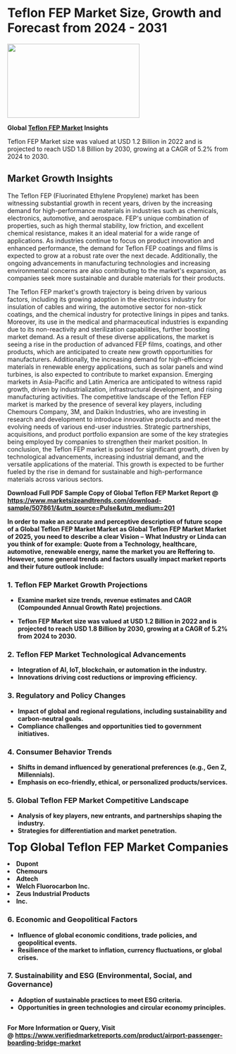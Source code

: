 <H1>Teflon FEP Market Size, Growth and Forecast from 2024 - 2031</H1><img class="aligncenter size-medium wp-image-584254" src="https://thirdeyenews.in/wp-content/uploads/2024/09/Global-Market-Research-300x168.jpeg" alt="" width="300" height="168" /><p><strong>Global&nbsp;<a href="https://www.marketsizeandtrends.com/download-sample/507861/&amp;utm_source=Pulse&amp;utm_medium=201">Teflon FEP Market</a> Insights</strong></p><p>Teflon FEP Market size was valued at USD 1.2 Billion in 2022 and is projected to reach USD 1.8 Billion by 2030, growing at a CAGR of 5.2% from 2024 to 2030.</p><p><h2>Market Growth Insights</h2> <p>The Teflon FEP (Fluorinated Ethylene Propylene) market has been witnessing substantial growth in recent years, driven by the increasing demand for high-performance materials in industries such as chemicals, electronics, automotive, and aerospace. FEP's unique combination of properties, such as high thermal stability, low friction, and excellent chemical resistance, makes it an ideal material for a wide range of applications. As industries continue to focus on product innovation and enhanced performance, the demand for Teflon FEP coatings and films is expected to grow at a robust rate over the next decade. Additionally, the ongoing advancements in manufacturing technologies and increasing environmental concerns are also contributing to the market's expansion, as companies seek more sustainable and durable materials for their products.</p> <p><strong></strong></p> <p>The Teflon FEP market's growth trajectory is being driven by various factors, including its growing adoption in the electronics industry for insulation of cables and wiring, the automotive sector for non-stick coatings, and the chemical industry for protective linings in pipes and tanks. Moreover, its use in the medical and pharmaceutical industries is expanding due to its non-reactivity and sterilization capabilities, further boosting market demand. As a result of these diverse applications, the market is seeing a rise in the production of advanced FEP films, coatings, and other products, which are anticipated to create new growth opportunities for manufacturers. Additionally, the increasing demand for high-efficiency materials in renewable energy applications, such as solar panels and wind turbines, is also expected to contribute to market expansion. Emerging markets in Asia-Pacific and Latin America are anticipated to witness rapid growth, driven by industrialization, infrastructural development, and rising manufacturing activities. The competitive landscape of the Teflon FEP market is marked by the presence of several key players, including Chemours Company, 3M, and Daikin Industries, who are investing in research and development to introduce innovative products and meet the evolving needs of various end-user industries. Strategic partnerships, acquisitions, and product portfolio expansion are some of the key strategies being employed by companies to strengthen their market position. In conclusion, the Teflon FEP market is poised for significant growth, driven by technological advancements, increasing industrial demand, and the versatile applications of the material. This growth is expected to be further fueled by the rise in demand for sustainable and high-performance materials across various sectors.</p> <p><strong></p><p><span class=""><strong>Download Full PDF Sample Copy of Global Teflon FEP Market Report</strong> @ <a href="https://www.marketsizeandtrends.com/download-sample/507861/&amp;utm_source=Pulse&amp;utm_medium=201" target="_blank">https://www.marketsizeandtrends.com/download-sample/507861/&amp;utm_source=Pulse&amp;utm_medium=201</a></span></p><p>In order to make an accurate and perceptive description of future scope of a Global&nbsp;Teflon FEP Market Market as Global&nbsp;Teflon FEP Market Market of 2025, you need to describe a clear Vision &ndash; What Industry or Linda can you think of for example: Quote from a Technology, healthcare, automotive, renewable energy, name the market you are Reffering to. However, some general trends and factors usually impact market reports and their future outlook include:</p><h3>1.&nbsp;<strong>Teflon FEP Market Growth Projections</strong></h3><ul><li>Examine market size trends, revenue estimates and CAGR (Compounded Annual Growth Rate) projections.</li><li><p>Teflon FEP Market size was valued at USD 1.2 Billion in 2022 and is projected to reach USD 1.8 Billion by 2030, growing at a CAGR of 5.2% from 2024 to 2030.</p></li></ul><h3>2.&nbsp;<strong>Teflon FEP Market Technological Advancements</strong></h3><ul><li>Integration of AI, IoT, blockchain, or automation in the industry.</li><li>Innovations driving cost reductions or improving efficiency.</li></ul><h3>3.&nbsp;<strong>Regulatory and Policy Changes</strong></h3><ul><li>Impact of global and regional regulations, including sustainability and carbon-neutral goals.</li><li>Compliance challenges and opportunities tied to government initiatives.</li></ul><h3>4.&nbsp;<strong>Consumer Behavior Trends</strong></h3><ul><li>Shifts in demand influenced by generational preferences (e.g., Gen Z, Millennials).</li><li>Emphasis on eco-friendly, ethical, or personalized products/services.</li></ul><h3>5.&nbsp;<strong>Global Teflon FEP Market Competitive Landscape</strong></h3><ul><li>Analysis of key players, new entrants, and partnerships shaping the industry.</li><li>Strategies for differentiation and market penetration.</li></ul><p data-pm-slice="1 1 []"><span style="color: inherit; font-family: inherit; font-size: 25px;">Top Global Teflon FEP Market Companies</span></p><div class="" data-test-id=""><p><li>Dupont</li><li> Chemours</li><li> Adtech</li><li> Welch Fluorocarbon Inc.</li><li> Zeus Industrial Products</li><li> Inc.</li></p></div><h3>6.&nbsp;<strong>Economic and Geopolitical Factors</strong></h3><ul><li>Influence of global economic conditions, trade policies, and geopolitical events.</li><li>Resilience of the market to inflation, currency fluctuations, or global crises.</li></ul><h3>7.&nbsp;<strong>Sustainability and ESG (Environmental, Social, and Governance)</strong></h3><ul><li>Adoption of sustainable practices to meet ESG criteria.</li><li>Opportunities in green technologies and circular economy principles.</li></ul><h2><strong style="font-size: 14px;">For More Information or Query, Visit @&nbsp;</strong><a style="background-color: #ffffff; font-size: 14px;" href="https://www.marketsizeandtrends.com/report/teflon-fep-market/" target="_blank">https://www.verifiedmarketreports.com/product/airport-passenger-boarding-bridge-market</a></h2>
